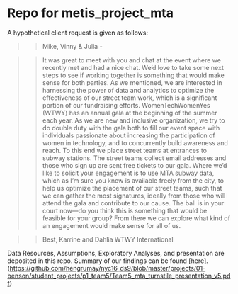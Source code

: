 # Repo for metis_project_mta

A hypothetical client request is given as follows:

> > Mike, Vinny & Julia -

> > It was great to meet with you and chat at the event where we recently met and had a nice chat. We’d love to take some next steps to see if working together is something that would make sense for both parties. As we mentioned, we are interested in harnessing the power of data and analytics to optimize the effectiveness of our street team work, which is a significant portion of our fundraising efforts. WomenTechWomenYes (WTWY) has an annual gala at the beginning of the summer each year. As we are new and inclusive organization, we try to do double duty with the gala both to fill our event space with individuals passionate about increasing the participation of women in technology, and to concurrently build awareness and reach. To this end we place street teams at entrances to subway stations. The street teams collect email addresses and those who sign up are sent free tickets to our gala. Where we’d like to solicit your engagement is to use MTA subway data, which as I’m sure you know is available freely from the city, to help us optimize the placement of our street teams, such that we can gather the most signatures, ideally from those who will attend the gala and contribute to our cause. The ball is in your court now—do you think this is something that would be feasible for your group? From there we can explore what kind of an engagement would make sense for all of us.

> >Best, Karrine and Dahlia WTWY International

Data Resources, Assumptions, Exploratory Analyses, and presentation are deposited in this repo.
Summary of our findings can be found [here]. (https://github.com/hengrumay/nyc16_ds9/blob/master/projects/01-benson/student_projects/p1_team5/Team5_mta_turnstile_presentation_v5.pdf)

